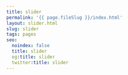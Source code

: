 ```yaml
---
title: slider
permalink: '{{ page.fileSlug }}/index.html'
layout: slider.html
slug: slider
tags: pages
seo:
  noindex: false
  title: slider
  og:title: slider
  twitter:title: slider
---
```



